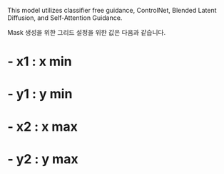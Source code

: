 This model utilizes classifier free guidance, ControlNet, Blended Latent Diffusion, and Self-Attention Guidance.


Mask 생성을 위한 그리드 설정을 위한 값은 다음과 같습니다.
# - x1 : x min
# - y1 : y min
# - x2 : x max
# - y2 : y max
